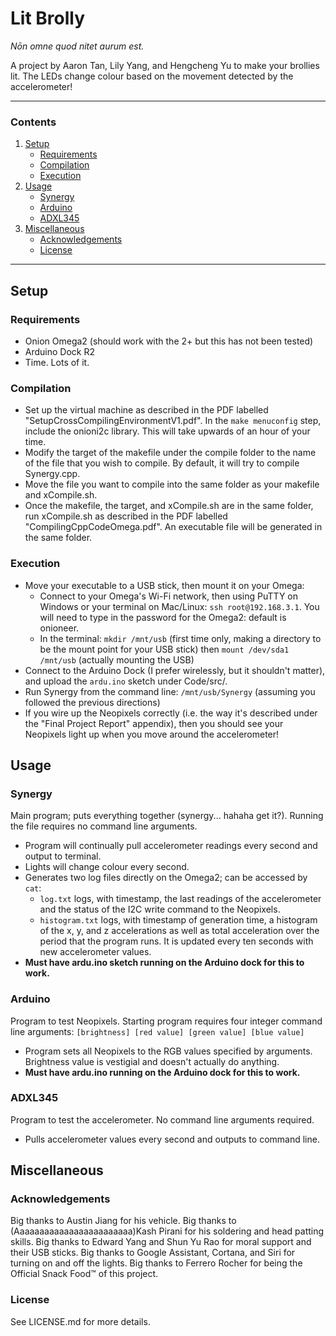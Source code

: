 # Lit Brolly

*Nōn omne quod nitet aurum est.*

A project by Aaron Tan, Lily Yang, and Hengcheng Yu to make your brollies lit. The LEDs change colour based on the movement detected by the accelerometer!

---

### Contents
1. [Setup](#setup)
	- [Requirements](#requirements)
	- [Compilation](#compilation)
	- [Execution](#execution)
2. [Usage](#usage)
	- [Synergy](#synergy)
	- [Arduino](#arduino)
	- [ADXL345](#adxl345)
3. [Miscellaneous](#miscellaneous)
	- [Acknowledgements](#acknowledgements)
	- [License](#license)

---

## Setup
### Requirements
- Onion Omega2 (should work with the 2+ but this has not been tested)
- Arduino Dock R2
- Time. Lots of it.

### Compilation
- Set up the virtual machine as described in the PDF labelled "SetupCrossCompilingEnvironmentV1.pdf". In the ```make menuconfig``` step, include the onioni2c library. This will take upwards of an hour of your time.
- Modify the target of the makefile under the compile folder to the name of the file that you wish to compile. By default, it will try to compile Synergy.cpp.
- Move the file you want to compile into the same folder as your makefile and xCompile.sh.
- Once the makefile, the target, and xCompile.sh are in the same folder, run xCompile.sh as described in the PDF labelled "CompilingCppCodeOmega.pdf". An executable file will be generated in the same folder.

### Execution
- Move your executable to a USB stick, then mount it on your Omega:
	- Connect to your Omega's Wi-Fi network, then using PuTTY on Windows or your terminal on Mac/Linux: ```ssh root@192.168.3.1```. You will need to type in the password for the Omega2: default is onioneer.
	- In the terminal: ```mkdir /mnt/usb``` (first time only, making a directory to be the mount point for your USB stick) then ```mount /dev/sda1 /mnt/usb``` (actually mounting the USB)
- Connect to the Arduino Dock (I prefer wirelessly, but it shouldn't matter), and upload the ```ardu.ino``` sketch under Code/src/.
- Run Synergy from the command line: ```/mnt/usb/Synergy``` (assuming you followed the previous directions)
- If you wire up the Neopixels correctly (i.e. the way it's described under the "Final Project Report" appendix), then you should see your Neopixels light up when you move around the accelerometer!

## Usage
### Synergy
Main program; puts everything together (synergy... hahaha get it?). Running the file requires no command line arguments.

- Program will continually pull accelerometer readings every second and output to terminal.
- Lights will change colour every second.
- Generates two log files directly on the Omega2; can be accessed by ```cat```:
	- ```log.txt``` logs, with timestamp, the last readings of the accelerometer and the status of the I2C write command to the Neopixels.
	- ```histogram.txt``` logs, with timestamp of generation time, a histogram of the x, y, and z accelerations as well as total acceleration over the period that the program runs. It is updated every ten seconds with new accelerometer values.
- **Must have ardu.ino sketch running on the Arduino dock for this to work.**

### Arduino
Program to test Neopixels. Starting program requires four integer command line arguments: ```[brightness] [red value] [green value] [blue value]```

- Program sets all Neopixels to the RGB values specified by arguments. Brightness value is vestigial and doesn't actually do anything.
- **Must have ardu.ino running on the Arduino dock for this to work.**

### ADXL345
Program to test the accelerometer. No command line arguments required.

- Pulls accelerometer values every second and outputs to command line.

## Miscellaneous
### Acknowledgements
Big thanks to Austin Jiang for his vehicle.
Big thanks to (Aaaaaaaaaaaaaaaaaaaaaaaa)Kash Pirani for his soldering and head patting skills.
Big thanks to Edward Yang and Shun Yu Rao for moral support and their USB sticks.
Big thanks to Google Assistant, Cortana, and Siri for turning on and off the lights.
Big thanks to Ferrero Rocher for being the Official Snack Food™ of this project.

### License
See LICENSE.md for more details.